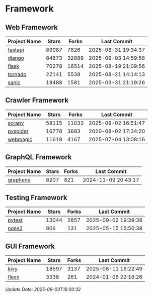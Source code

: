 # Framework

## Web Framework
| Project Name | Stars | Forks | Last Commit |
| ------------ | ----- | ----- | ----------- |
| [fastapi](https://github.com/fastapi/fastapi) | 89087 | 7826 | 2025-08-31 19:34:37 |
| [django](https://github.com/django/django) | 84873 | 32889 | 2025-09-03 14:59:58 |
| [flask](https://github.com/pallets/flask) | 70278 | 16514 | 2025-08-19 21:09:56 |
| [tornado](https://github.com/tornadoweb/tornado) | 22141 | 5538 | 2025-08-21 14:14:13 |
| [sanic](https://github.com/sanic-org/sanic) | 18488 | 1581 | 2025-03-31 21:19:26 |

## Crawler Framework
| Project Name | Stars | Forks | Last Commit |
| ------------ | ----- | ----- | ----------- |
| [scrapy](https://github.com/scrapy/scrapy) | 58115 | 11033 | 2025-09-02 16:51:47 |
| [pyspider](https://github.com/binux/pyspider) | 16778 | 3683 | 2020-08-02 17:34:20 |
| [webmagic](https://github.com/code4craft/webmagic) | 11618 | 4167 | 2025-07-04 13:08:16 |

## GraphQL Framework
| Project Name | Stars | Forks | Last Commit |
| ------------ | ----- | ----- | ----------- |
| [graphene](https://github.com/graphql-python/graphene) | 8207 | 821 | 2024-11-09 20:43:17 |

## Testing Framework
| Project Name | Stars | Forks | Last Commit |
| ------------ | ----- | ----- | ----------- |
| [pytest](https://github.com/pytest-dev/pytest) | 13044 | 2857 | 2025-09-02 19:39:38 |
| [nose2](https://github.com/nose-devs/nose2) | 806 | 131 | 2025-05-15 15:50:38 |

## GUI Framework
| Project Name | Stars | Forks | Last Commit |
| ------------ | ----- | ----- | ----------- |
| [kivy](https://github.com/kivy/kivy) | 18597 | 3137 | 2025-08-11 16:22:49 |
| [flexx](https://github.com/flexxui/flexx) | 3338 | 261 | 2024-01-06 22:16:26 |

*Update Date: 2025-09-03T16:00:32*
